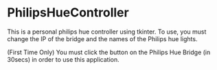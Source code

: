 # PhilipsHueController

This is a personal philips hue controller using tkinter.
To use, you must change the IP of the bridge and the names of the Philips hue lights.

(First Time Only) You must click the button on the Philips Hue Bridge (in 30secs) in order to use this application.
